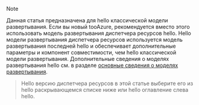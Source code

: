 > [!NOTE]
> Данная статья предназначена для hello классической модели развертывания. Если вы новый tooAzure, рекомендуется вместо этого использовать модель развертывания диспетчера ресурсов hello. Hello модели развертывания диспетчера ресурсов используется модель развертывания последней hello и обеспечивает дополнительные параметры и компонент совместимости, чем hello классической модели развертывания. Дополнительные сведения о моделях развертывания hello см. в разделе [основные сведения о моделях развертывания](../articles/resource-manager-deployment-model.md).

> Hello версию диспетчера ресурсов в этой статье выберите его из hello раскрывающемся списке ниже или hello оглавление слева hello.
>
>